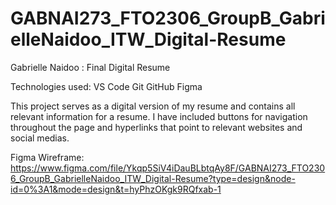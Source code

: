 # GABNAI273_FTO2306_GroupB_GabrielleNaidoo_ITW_Digital-Resume
Gabrielle Naidoo : Final Digital Resume

Technologies used:
VS Code
Git
GitHub
Figma

This project serves as a digital version of my resume and contains all relevant information for a resume. I have included buttons for navigation throughout the page and hyperlinks that point to relevant websites and social medias.


Figma Wireframe:
https://www.figma.com/file/Ykqp5SiV4iDauBLbtqAy8F/GABNAI273_FTO2306_GroupB_GabrielleNaidoo_ITW_Digital-Resume?type=design&node-id=0%3A1&mode=design&t=hyPhzOKgk9RQfxab-1
